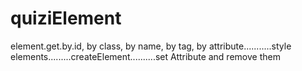 # quiziElement
element.get.by.id, by class, by name, by tag, by attribute...........style elements.........createElement..........set Attribute and remove them
